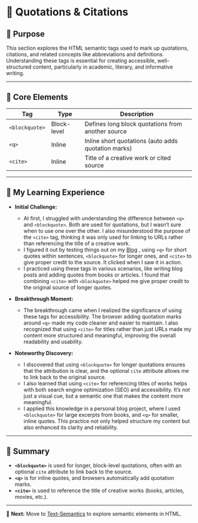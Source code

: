 # 📝 Quotations & Citations

## 📌 Purpose

This section explores the HTML semantic tags used to mark up quotations, citations, and related concepts like abbreviations and definitions. Understanding these tags is essential for creating accessible, well-structured content, particularly in academic, literary, and informative writing.

---

## 📌 Core Elements

| **Tag**        | **Type**    | **Description**                                     |
| -------------- | ----------- | --------------------------------------------------- |
| `<blockquote>` | Block-level | Defines long block quotations from another source   |
| `<q>`          | Inline      | Inline short quotations (auto adds quotation marks) |
| `<cite>`       | Inline      | Title of a creative work or cited source            |

---

## 🚀 My Learning Experience

- **Initial Challenge:**

  - At first, I struggled with understanding the difference between `<q>` and `<blockquote>`. Both are used for quotations, but I wasn’t sure when to use one over the other. I also misunderstood the purpose of the `<cite>` tag, thinking it was only used for linking to URLs rather than referencing the title of a creative work.
  - I figured it out by testing things out on my [Blog](https://github.com/jeffy-j1623/dev-portfolio/blob/main/mini-projects/psycology-blog.html) , using `<q>` for short quotes within sentences, `<blockquote>` for longer ones, and `<cite>` to give proper credit to the source. It clicked when I saw it in action.
  - I practiced using these tags in various scenarios, like writing blog posts and adding quotes from books or articles. I found that combining `<cite>` with `<blockquote>` helped me give proper credit to the original source of longer quotes.

- **Breakthrough Moment:**

  - The breakthrough came when I realized the significance of using these tags for accessibility. The browser adding quotation marks around `<q>` made my code cleaner and easier to maintain. I also recognized that using `<cite>` for titles rather than just URLs made my content more structured and meaningful, improving the overall readability and usability.

- **Noteworthy Discovery:**

  - I discovered that using `<blockquote>` for longer quotations ensures that the attribution is clear, and the optional `cite` attribute allows me to link back to the original source.
  - I also learned that using `<cite>` for referencing titles of works helps with both search engine optimization (SEO) and accessibility. It’s not just a visual cue, but a semantic one that makes the content more meaningful.
  - I applied this knowledge in a personal blog project, where I used `<blockquote>` for large excerpts from books, and `<q>` for smaller, inline quotes. This practice not only helped structure my content but also enhanced its clarity and reliability.

---

## 📌 Summary

- **`<blockquote>`** is used for longer, block-level quotations, often with an optional `cite` attribute to link back to the source.
- **`<q>`** is for inline quotes, and browsers automatically add quotation marks.
- **`<cite>`** is used to reference the title of creative works (books, articles, movies, etc.).

---

🚀 **Next:** Move to [Text-Semantics](https://github.com/jeffy-j1623/dev-labs/tree/main/html/2_text-formating/2.4_text-semantics) to explore semantic elements in HTML.